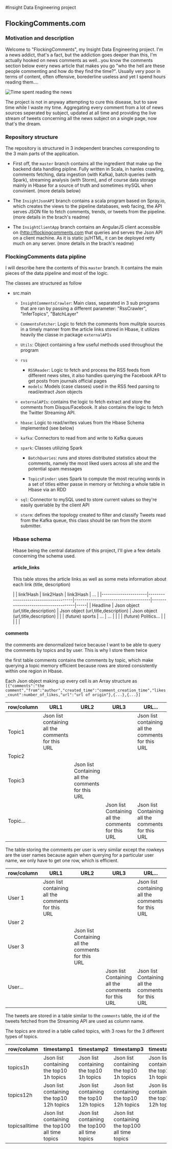 #Insight Data Engineering project

## FlockingComments.com

### Motivation and description
Welcome to "FlockingComments", my Insight Data Engineering project. I'm a news addict, that's a fact, but the addiction goes deeper than this, I'm actually hooked on news comments as well...you know the comments section below every news article that makes you go "who the hell are these people commenting and how do they find the time?". Usually very poor in terms of content, often offensive, borederline useless and yet I spend hours reading them....

![Time spent reading the news](http://flockingcomments.com/img/graph.png)

The project is not in anyway attempting to cure this disease, but to save time while I waste my time. Aggregating every comment from a lot of news sources seperated by subject, updated at all time and providing the live stream of tweets concerning all the news subject on a single page, now that's the dream.

### Repository structure
The repository is structured in 3 independent branches corresponding to the 3 main parts of the application.
 - First off, the `master` branch contains all the ingredient that make up the backend data handling pipline. Fully written in Scala, in hanles crawling, comments fetching, data ingestion (with Kafka), batch queries (with Spark), streaming analysis (with Storm), and of course data storage mainly in Hbase for a source of truth and sometimes mySQL when convinient. (more details below)

 - The `InsightJsonAPI` branch contains a scala program based on Spray.io, which creates the views to the pipeline databases, web facing, the API serves JSON file to fetch comments, trends, or tweets from the pipeline. (more details in the brach's readme)

 - The `InsightClientApp` branch contains an AngularJS client accessible on (http://flockingcomments.com that queries and serves the Json API on a client machine. As it is static js/HTML, it can be deployed retty much on any server. (more details in the brach's readme)


### FlockingComments data pipline
I will describe here the contents of this `master` branch. It contains the main pieces of the data pipeline and most of the logic.

The classes are structured as follow

- src.main
  - `InsightCommentsCrawler`: Main class, separated in 3 sub programs that are ran by passing a different parameter: "RssCrawler", "InferTopics", "BatchLayer"
  - `CommentsFetcher`: Logic to fetch the comments from mulitple sources in a timely manner from the article links stored in Hbase, it utilizes heavily the classe in package `externalAPIs`
  - `Utils`: Object containing a few useful methods used throughout the program
  - `rss`
    - `RSSReader`: Logic to fetch and process the RSS feeds from different news sites, it also handles querying the Facebook API to get posts from journals official pages
    - `models`: Models (case classes) used in the RSS feed parsing to read/extract Json objects
  - `externalAPIs`: contains the logic to fetch extract and store the comments from Disqus/Facebook. It also contains the logic to fetch the Twitter Streaming API.
  - `hbase`: Logic to read/writes values from the Hbase Schema implemented (see below)
  - `kafka`: Connectors to read from and write to Kafka queues
  - `spark`: Classes utilizing Spark
    - `BatchQueries`: runs and stores distributed statistics about the comments, namely the most liked users across all site and the potential spam messages

    - `TopicsFinder`: uses Spark to compute the most recuring words in a set of titles either passe in memory or fetching a whole table in Hbase via an RDD

  - `sql`: Connector to mySQL used to store current values so they're easily queriable by the client API
  - `storm`: defines the topology created to filter and classify Tweets read from the Kafka queue, this class should be ran from the storm submitter.

  ### Hbase schema
  Hbase being the central datastore of this project, I'll give a few details concerning the schema used.

  #### article_links
  This table stores the article links as well as some meta information about each link (title, description)

  |                      | link1Hash                           | link2Hash                           | link3Hash                           | ... |
|----------------------|-------------------------------------|-------------------------------------|-------------------------------------|-----|
| Headline             | Json object (url,title,description) | Json object (url,title,description) | Json object (url,title,description) |     |
| (future) sports      | ...                                 | ...                                 |                                     |     |
| (future) Politics... |                                     |                                     |                                     |     |

#### comments

the comments are denormalized twice because I want to be able to query the comments by topics and by user. This is why I store them twice

the first table comments contains the comments by topic, which make querying a topic memory efficient because rows are stored consistently within one region in Hbase.

Each Json object making up every cell is an Array structure as `[{"comments":"the comment","from":"author","created_time":"comment_creation_time","likes_count":number_of_likes,"url":"url of origin"},{...},{...}]`

| row/column | URL1                                               | URL2                                               | URL3                                               | URL...                                             |
|------------|----------------------------------------------------|----------------------------------------------------|----------------------------------------------------|----------------------------------------------------|
| Topic1     | Json list containing all the comments for this URL |                                                    |                                                    | Json list containing all the comments for this URL |
| Topic2     |                                                    |                                                    |                                                    |                                                    |
| Topic3     |                                                    | Json list Containing all the comments for this URL |                                                    |                                                    |
| Topic...   |                                                    |                                                    | Json list Containing all the comments for this URL | Json list Containing all the comments for this URL              |

The table storing the comments per user is very similar except the rowkeys are the user names because again when querying for a particular user name, we only have to get one row, which is efficient.

| row/column | URL1                                               | URL2                                               | URL3                                               | URL...                                             |
|------------|----------------------------------------------------|----------------------------------------------------|----------------------------------------------------|----------------------------------------------------|
| User 1     | Json list containing all the comments for this URL |                                                    |                                                    | Json list containing all the comments for this URL |
| User 2     |                                                    |                                                    |                                                    |                                                    |
| User 3     |                                                    | Json list Containing all the comments for this URL |                                                    |                                                    |
| User...    |                                                    |                                                    | Json list Containing all the comments for this URL | Json list Containing all the comments for this URL |


The tweets are stored in a table similar to the `comments` table, the id of the tweets fetched from the Streaming API are used as column name.

The topics are stored in a table called topics, with 3 rows for the 3 different types of topics.

| row/column    | timestamp1                                      | timestamp2                                      | timestamp3                                      | timestamp...                              |
|---------------|-------------------------------------------------|-------------------------------------------------|-------------------------------------------------|-------------------------------------------|
| topics1h      | Json list containing the top10 1h topics        | Json list containing the top10 1h topics        | Json list containing the top10 1h topics        | Json list containing the top10 1h topics  |
| topics12h     | Json list containing the top10 12h topics       | Json list containing the top10 12h topics       | Json list containing the top10 12h topics       | Json list containing the top10 12h topics |
| topicsalltime | Json list containing the top100 all time topics | Json list containing the top100 all time topics | Json list containing the top100 all time topics |                                           |